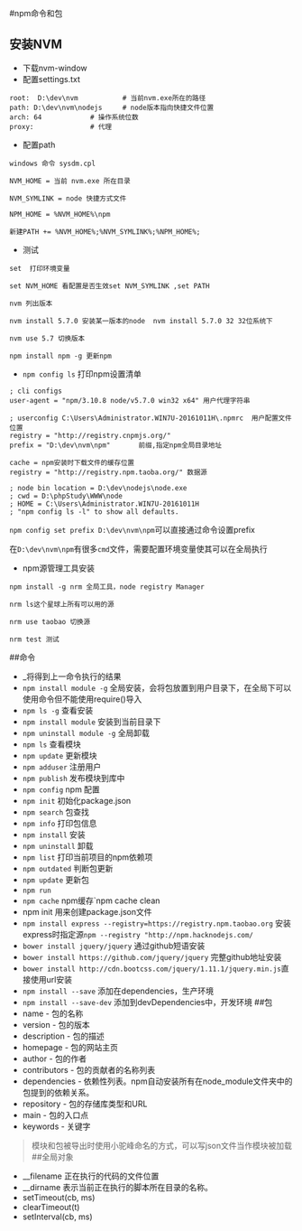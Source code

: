 #npm命令和包
## 安装NVM

* 下载nvm-window
* 配置settings.txt

````
root:  D:\dev\nvm			# 当前nvm.exe所在的路径
path: D:\dev\nvm\nodejs		# node版本指向快捷文件位置
arch: 64			# 操作系统位数
proxy:				# 代理
````

* 配置path

````
windows 命令 sysdm.cpl

NVM_HOME = 当前 nvm.exe 所在目录

NVM_SYMLINK = node 快捷方式文件

NPM_HOME = %NVM_HOME%\npm

新建PATH += %NVM_HOME%;%NVM_SYMLINK%;%NPM_HOME%;
````

* 测试

````
set  打印环境变量

set NVM_HOME 看配置是否生效set NVM_SYMLINK ,set PATH

nvm 列出版本

nvm install 5.7.0 安装某一版本的node  nvm install 5.7.0 32 32位系统下

nvm use 5.7 切换版本 

npm install npm -g 更新npm 

````

* `npm config ls` 打印npm设置清单

```
; cli configs
user-agent = "npm/3.10.8 node/v5.7.0 win32 x64" 用户代理字符串

; userconfig C:\Users\Administrator.WIN7U-20161011H\.npmrc	用户配置文件位置
registry = "http://registry.cnpmjs.org/"
prefix = "D:\dev\nvm\npm"		前缀,指定npm全局目录地址

cache = npm安装时下载文件的缓存位置
registry = "http://registry.npm.taoba.org/" 数据源

; node bin location = D:\dev\nodejs\node.exe
; cwd = D:\phpStudy\WWW\node
; HOME = C:\Users\Administrator.WIN7U-20161011H
; "npm config ls -l" to show all defaults.
```

`npm config set prefix D:\dev\nvm\npm`可以直接通过命令设置prefix

在`D:\dev\nvm\npm`有很多`cmd`文件，需要配置环境变量使其可以在全局执行

* npm源管理工具安装

```
npm install -g nrm 全局工具，node registry Manager

nrm ls这个星球上所有可以用的源

nrm use taobao 切换源

nrm test 测试
```

##命令

* _将得到上一命令执行的结果
* `npm install module -g` 全局安装，会将包放置到用户目录下，在全局下可以使用命令但不能使用require()导入
* `npm ls -g` 查看安装
* `npm install module` 安装到当前目录下
* `npm uninstall module -g` 全局卸载
* `npm ls` 查看模块
* `npm update` 更新模块
* `npm adduser` 注册用户
* `npm publish` 发布模块到库中
* `npm config` npm 配置
* `npm init` 初始化package.json
* `npm search` 包查找
* `npm info` 打印包信息
* `npm install`  安装
* `npm uninstall` 卸载
* `npm list` 打印当前项目的npm依赖项
* `npm outdated` 判断包更新
* `npm update` 更新包
* `npm run` 
* `npm cache` npm缓存`npm cache clean
* npm init 用来创建package.json文件
* `npm install express --registry=https://registry.npm.taobao.org` 安装express时指定源`npm --registry "http://npm.hacknodejs.com/`
* `bower install jquery/jquery` 通过github短语安装
* `bower install https://github.com/jquery/jquery` 完整github地址安装
* `bower install http://cdn.bootcss.com/jquery/1.11.1/jquery.min.js`直接使用url安装
* `npm install --save` 添加在dependencies，生产环境 
* `npm install --save-dev` 添加到devDependencies中，开发环境
##包
* name - 包的名称
* version - 包的版本
* description - 包的描述
* homepage - 包的网站主页
* author - 包的作者
* contributors - 包的贡献者的名称列表
* dependencies - 依赖性列表。npm自动安装所有在node_module文件夹中的包提到的依赖关系。
* repository - 包的存储库类型和URL
* main - 包的入口点
* keywords - 关键字

>模块和包被导出时使用小驼峰命名的方式，可以写json文件当作模块被加载
##全局对象
* __filename 正在执行的代码的文件位置
* __dirname 表示当前正在执行的脚本所在目录的名称。
* setTimeout(cb, ms)
* clearTimeout(t)
* setInterval(cb, ms)

